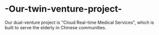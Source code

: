 # -Our-twin-venture-project-
Our dual-venture project is "Cloud Real-time Medical Services", which is built to serve the elderly in Chinese communities.
